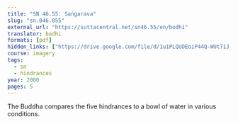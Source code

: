 ```yaml
---
title: "SN 46.55: Saṅgarava"
slug: "sn.046.055"
external_url: "https://suttacentral.net/sn46.55/en/bodhi"
translator: bodhi
formats: [pdf]
hidden_links: ["https://drive.google.com/file/d/1u1PLQUDEoiP44Q-WUt71J_tchXnZMYb5/view?usp=drivesdk"]
course: imagery
tags:
  - sn
  - hindrances
year: 2000
pages: 5
---
```


The Buddha compares the five hindrances to a bowl of water in various conditions.
